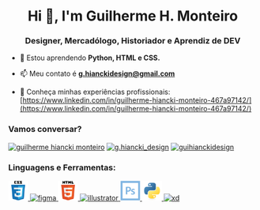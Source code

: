 <h1 align="center">Hi 👋, I'm Guilherme H. Monteiro</h1>
<h3 align="center">Designer, Mercadólogo, Historiador e Aprendiz de DEV</h3>

- 🌱 Estou aprendendo **Python, HTML e CSS.**

- 📫 Meu contato é **g.hianckidesign@gmail.com**

- 📄 Conheça minhas experiências profissionais: [https://www.linkedin.com/in/guilherme-hiancki-monteiro-467a97142/](https://www.linkedin.com/in/guilherme-hiancki-monteiro-467a97142/)

<h3 align="left">Vamos conversar?</h3>
<p align="left">
<a href="https://linkedin.com/in/guilherme hiancki monteiro" target="blank"><img align="center" src="https://raw.githubusercontent.com/rahuldkjain/github-profile-readme-generator/master/src/images/icons/Social/linked-in-alt.svg" alt="guilherme hiancki monteiro" height="30" width="40" /></a>
<a href="https://instagram.com/g.hiancki_design" target="blank"><img align="center" src="https://raw.githubusercontent.com/rahuldkjain/github-profile-readme-generator/master/src/images/icons/Social/instagram.svg" alt="g.hiancki_design" height="30" width="40" /></a>
<a href="https://www.behance.net/guihianckidesign" target="blank"><img align="center" src="https://raw.githubusercontent.com/rahuldkjain/github-profile-readme-generator/master/src/images/icons/Social/behance.svg" alt="guihianckidesign" height="30" width="40" /></a>
</p>

<h3 align="left">Linguagens e Ferramentas:</h3>
<p align="left"> <a href="https://www.w3schools.com/css/" target="_blank" rel="noreferrer"> <img src="https://raw.githubusercontent.com/devicons/devicon/master/icons/css3/css3-original-wordmark.svg" alt="css3" width="40" height="40"/> </a> <a href="https://www.figma.com/" target="_blank" rel="noreferrer"> <img src="https://www.vectorlogo.zone/logos/figma/figma-icon.svg" alt="figma" width="40" height="40"/> </a> <a href="https://www.w3.org/html/" target="_blank" rel="noreferrer"> <img src="https://raw.githubusercontent.com/devicons/devicon/master/icons/html5/html5-original-wordmark.svg" alt="html5" width="40" height="40"/> </a> <a href="https://www.adobe.com/in/products/illustrator.html" target="_blank" rel="noreferrer"> <img src="https://www.vectorlogo.zone/logos/adobe_illustrator/adobe_illustrator-icon.svg" alt="illustrator" width="40" height="40"/> </a> <a href="https://www.photoshop.com/en" target="_blank" rel="noreferrer"> <img src="https://raw.githubusercontent.com/devicons/devicon/master/icons/photoshop/photoshop-line.svg" alt="photoshop" width="40" height="40"/> </a> <a href="https://www.python.org" target="_blank" rel="noreferrer"> <img src="https://raw.githubusercontent.com/devicons/devicon/master/icons/python/python-original.svg" alt="python" width="40" height="40"/> </a> <a href="https://www.adobe.com/products/xd.html" target="_blank" rel="noreferrer"> <img src="https://cdn.worldvectorlogo.com/logos/adobe-xd.svg" alt="xd" width="40" height="40"/> </a> </p>

<!---
guihiancki/guihiancki is a ✨ special ✨ repository because its `README.md` (this file) appears on your GitHub profile.
You can click the Preview link to take a look at your changes.
--->
